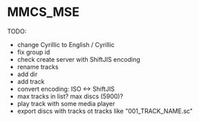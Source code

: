 # MMCS_MSE

TODO:
- change Cyrillic to English / Cyrillic
- fix group id
- check create server with ShiftJIS encoding
- rename tracks
- add dir
- add track
- convert encoding: ISO <-> ShiftJIS
- max tracks in list? max discs (5900)?
- play track with some media player
- export discs with tracks ot tracks like "001_TRACK_NAME.sc"
